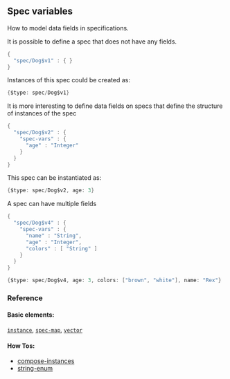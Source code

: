 <!---
  This markdown file was generated. Do not edit.
  -->

## Spec variables

How to model data fields in specifications.

It is possible to define a spec that does not have any fields.

```java
{
  "spec/Dog$v1" : { }
}
```

Instances of this spec could be created as:

```java
{$type: spec/Dog$v1}
```

It is more interesting to define data fields on specs that define the structure of instances of the spec

```java
{
  "spec/Dog$v2" : {
    "spec-vars" : {
      "age" : "Integer"
    }
  }
}
```

This spec can be instantiated as:

```java
{$type: spec/Dog$v2, age: 3}
```

A spec can have multiple fields

```java
{
  "spec/Dog$v4" : {
    "spec-vars" : {
      "name" : "String",
      "age" : "Integer",
      "colors" : [ "String" ]
    }
  }
}
```

```java
{$type: spec/Dog$v4, age: 3, colors: ["brown", "white"], name: "Rex"}
```

### Reference

#### Basic elements:

[`instance`](../halite_basic-syntax-reference-j.md#instance), [`spec-map`](../../halite_spec-syntax-reference.md), [`vector`](../halite_basic-syntax-reference-j.md#vector)

#### How Tos:

* [compose-instances](../how-to/halite_compose-instances-j.md)
* [string-enum](../how-to/halite_string-enum-j.md)


